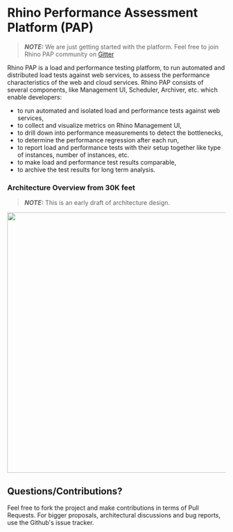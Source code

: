 # Rhino Performance Assessment Platform (PAP)

> **_NOTE:_** We are just getting started with the platform. Feel free to join Rhino PAP community on [Gitter](https://gitter.im/ryos-io/Rhino)

Rhino PAP is a load and performance testing platform, to run automated and distributed load tests against web services, 
to assess the performance characteristics of the web and cloud services. Rhino PAP consists of several components, like Management UI, Scheduler, 
Archiver, etc. which enable developers:

* to run automated and isolated load and performance tests against web services, 
* to collect and visualize metrics on Rhino Management UI, 
* to drill down into performance measurements to detect the bottlenecks, 
* to determine the performance regression after each run, 
* to report load and performance tests with their setup together like type of instances, number of instances, etc.  
* to make load and performance test results comparable, 
* to archive the test results for long term analysis.

### Architecture Overview from 30K feet

> **_NOTE:_** This is an early draft of architecture design. 

<p align="center">
  <img src="https://github.com/ryos-io/Rhino-PAP/blob/master/system_arch.png"  width="600"/>
</p>

Questions/Contributions?
---

Feel free to fork the project and make contributions in terms of Pull Requests. For bigger 
proposals, architectural discussions and bug reports, use the Github's issue tracker.
